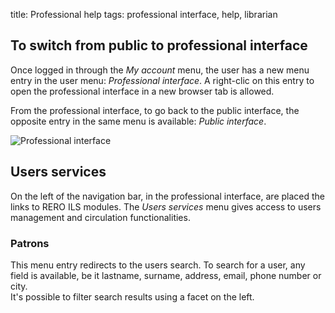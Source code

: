 title: Professional help
tags: professional interface, help, librarian

## To switch from public to professional interface

Once logged in through the *My account* menu, the user has a new menu entry in the user menu: *Professional interface*. A right-clic on this entry to open the professional interface in a new browser tab is allowed.

From the professional interface, to go back to the public interface, the opposite entry in the same menu is available: *Public interface*.

![Professional interface](/help/files/pilot-professional-interface.png)

## Users services

On the left of the navigation bar, in the professional interface, are placed the links to RERO ILS modules. The *Users services* menu gives access to users management and circulation functionalities.

### Patrons
 
This menu entry redirects to the users search. To search for a user, any field is available, be it lastname, surname, address, email, phone number or city.   
It's possible to filter search results using a facet on the left.